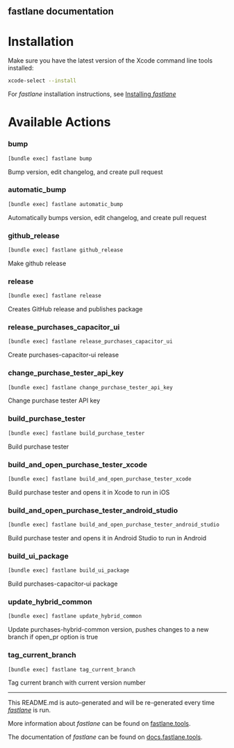 fastlane documentation
----

# Installation

Make sure you have the latest version of the Xcode command line tools installed:

```sh
xcode-select --install
```

For _fastlane_ installation instructions, see [Installing _fastlane_](https://docs.fastlane.tools/#installing-fastlane)

# Available Actions

### bump

```sh
[bundle exec] fastlane bump
```

Bump version, edit changelog, and create pull request

### automatic_bump

```sh
[bundle exec] fastlane automatic_bump
```

Automatically bumps version, edit changelog, and create pull request

### github_release

```sh
[bundle exec] fastlane github_release
```

Make github release

### release

```sh
[bundle exec] fastlane release
```

Creates GitHub release and publishes package

### release_purchases_capacitor_ui

```sh
[bundle exec] fastlane release_purchases_capacitor_ui
```

Create purchases-capacitor-ui release

### change_purchase_tester_api_key

```sh
[bundle exec] fastlane change_purchase_tester_api_key
```

Change purchase tester API key

### build_purchase_tester

```sh
[bundle exec] fastlane build_purchase_tester
```

Build purchase tester

### build_and_open_purchase_tester_xcode

```sh
[bundle exec] fastlane build_and_open_purchase_tester_xcode
```

Build purchase tester and opens it in Xcode to run in iOS

### build_and_open_purchase_tester_android_studio

```sh
[bundle exec] fastlane build_and_open_purchase_tester_android_studio
```

Build purchase tester and opens it in Android Studio to run in Android

### build_ui_package

```sh
[bundle exec] fastlane build_ui_package
```

Build purchases-capacitor-ui package

### update_hybrid_common

```sh
[bundle exec] fastlane update_hybrid_common
```

Update purchases-hybrid-common version, pushes changes to a new branch if open_pr option is true

### tag_current_branch

```sh
[bundle exec] fastlane tag_current_branch
```

Tag current branch with current version number

----

This README.md is auto-generated and will be re-generated every time [_fastlane_](https://fastlane.tools) is run.

More information about _fastlane_ can be found on [fastlane.tools](https://fastlane.tools).

The documentation of _fastlane_ can be found on [docs.fastlane.tools](https://docs.fastlane.tools).
